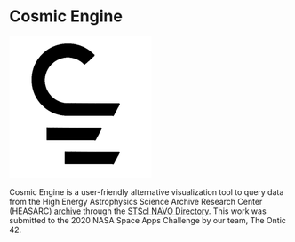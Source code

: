 # Cosmic Engine
![Cosmic Engine](https://github.com/cubetastic33/cosmic-engine/blob/main/logo_black_256.png)

Cosmic Engine is a user-friendly alternative visualization tool to query data from the High Energy Astrophysics Science Archive Research Center (HEASARC) [archive](https://heasarc.gsfc.nasa.gov/) through the [STScI NAVO Directory](http://vao.stsci.edu/keyword-search/).
This work was submitted to the 2020 NASA Space Apps Challenge by our team, The Ontic 42.
